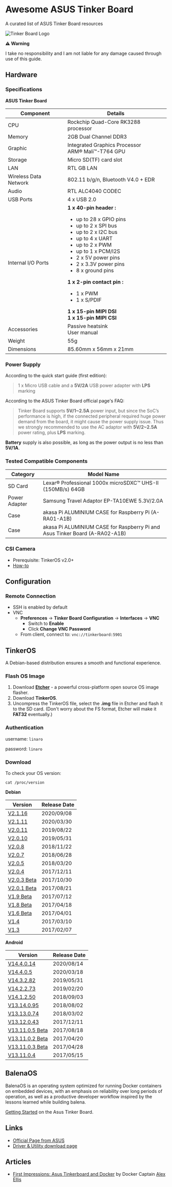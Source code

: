# Awesome ASUS Tinker Board
A curated list of ASUS Tinker Board resources

![Tinker Board Logo](https://github.com/thyrlian/awesome-asus-tinker-board/blob/master/resources/images/tinker_board_logo.png)

**⚠ Warning**

I take no responsibility and I am not liable for any damage caused through use of this guide.

## Hardware

### Specifications

**ASUS Tinker Board**

| Component | Details |
| --- | --- |
| CPU | Rockchip Quad-Core RK3288 processor |
| Memory | 2GB Dual Channel DDR3 |
| Graphic | Integrated Graphics Processor<br/>ARM® Mali™-T764 GPU |
| Storage | Micro SD(TF) card slot |
| LAN | RTL GB LAN |
| Wireless Data Network | 802.11 b/g/n, Bluetooth V4.0 + EDR |
| Audio | RTL ALC4040 CODEC |
| USB Ports | 4 x USB 2.0 |
| Internal I/O Ports | **1 x 40-pin header :**<br/><ul><li>up to 28 x GPIO pins</li><li>up to 2 x SPI bus</li><li>up to 2 x I2C bus</li><li>up to 4 x UART</li><li>up to 2 x PWM</li><li>up to 1 x PCM/I2S</li><li>2 x 5V power pins</li><li>2 x 3.3V power pins</li><li>8 x ground pins</li></ul>**1 x 2-pin contact pin :**<br/><ul><li>1 x PWM</li><li>1 x S/PDIF</li></ul>**1 x 15-pin MIPI DSI**<br/>**1 x 15-pin MIPI CSI** |
| Accessories | Passive heatsink<br />User manual |
| Weight | 55g |
| Dimensions | 85.60mm x 56mm x 21mm |

### Power Supply

According to the quick start guide (first edition):
> 1 x Micro USB cable and a **5V/2A** USB power adapter with **LPS** marking

According to the ASUS Tinker Board official page's FAQ:
> Tinker Board supports **5V/1~2.5A** power input, but since the SoC’s performance is high, if the connected
peripheral required huge power demand from the board, it might cause the power supply issue.
Thus we strongly recommended to use the AC adaptor with **5V/2~2.5A** power rating, plus **LPS** marking.

**Battery** supply is also possible, as long as the power output is no less than **5V/1A**.

### Tested Compatible Components

| Category | Model Name |
| --- | --- |
| SD Card | Lexar® Professional 1000x microSDXC™ UHS-II (150MB/s) 64GB |
| Power Adapter | Samsung Travel Adaptor EP-TA10EWE 5.3V/2.0A |
| Case | akasa Pi ALUMINIUM CASE for Raspberry Pi (A-RA01-A1B) |
| Case | akasa Pi ALUMINIUM CASE for Raspberry Pi and Asus Tinker Board (A-RA02-A1B) |

### CSI Camera

* Prerequisite: TinkerOS v2.0+
* [How-to](https://tinkerboarding.co.uk/wiki/index.php?title=CSI-camera)

## Configuration

### Remote Connection

* SSH is enabled by default
* VNC
  * **Preferences** -> **Tinker Board Configuration** -> **Interfaces** -> **VNC**
    * Switch to **Enable**
    * Click **Change VNC Password**
  * From client, connect to: `vnc://tinkerboard:5901`

## TinkerOS

A Debian-based distribution ensures a smooth and functional experience.

### Flash OS Image

1. Download [**Etcher**](https://etcher.io/) - a powerful cross-platform open source OS image flasher.
2. Download **TinkerOS**.
3. Uncompress the TinkerOS file, select the **.img** file in Etcher and flash it to the SD card.  (Don't worry about the FS format, Etcher will make it **FAT32** eventually.)

### Authentication

username: `linaro`

password: `linaro`

### Download

To check your OS version:
```shell
cat /proc/version
```

**Debian**

| Version | Release Date |
| --- | --- |
| [V2.1.16](https://dlcdnets.asus.com/pub/ASUS/mb/Embedded_IPC/TinkerBoard_S/Tinker_Board-Debian-Stretch-V2.1.16-20200813.zip) | 2020/09/08 |
| [V2.1.11](https://dlcdnets.asus.com/pub/ASUS/mb/Embedded_IPC/TinkerBoard_S/Tinker_Board-Debian-Stretch-V2.1.11-20200310.zip) | 2020/03/30 |
| [V2.0.11](https://dlcdnets.asus.com/pub/ASUS/mb/Linux/Tinker_Board_2GB/20190821-tinker-board-linaro-stretch-alip-v2.0.11.img.zip) | 2019/08/22 |
| [V2.0.10](https://dlcdnets.asus.com/pub/ASUS/mb/Linux/Tinker_Board_2GB/20190515-tinker-board-linaro-stretch-alip-v2.0.10.img.zip) | 2019/05/31 |
| [V2.0.8](https://dlcdnets.asus.com/pub/ASUS/mb/Linux/Tinker_Board_2GB/20181023-tinker-board-linaro-stretch-alip-v2.0.8.img.zip) | 2018/11/22 |
| [V2.0.7](http://dlcdnet.asus.com/pub/ASUS/mb/Embedded_IPC/TinkerBoard_S/20180622-tinker-board-linaro-stretch-alip-v2.0.7.img.zip) | 2018/06/28 |
| [V2.0.5](http://dlcdnet.asus.com/pub/ASUS/mb/Linux/TInker_Board/2GB/20180222-tinker-board-linaro-stretch-alip-v2.0.5.img.zip) | 2018/03/20 |
| [V2.0.4](http://dlcdnet.asus.com/pub/ASUS/mb/Linux/Tinker_Board_2GB/20171115-tinker-board-linaro-stretch-alip-v2.0.4.zip) | 2017/12/11 |
| [V2.0.3 Beta](http://dlcdnet.asus.com/pub/ASUS/mb/Linux/Tinker_Board_2GB/20170928-tinker-board-linaro-stretch-alip-v2.0.3.img.zip) | 2017/10/30 |
| [V2.0.1 Beta](http://dlcdnet.asus.com/pub/ASUS/mb/Linux/Tinker_Board_2GB/20170817-tinker-board-linaro-stretch-alip-v2.0.1.img.zip) | 2017/08/21 |
| [V1.9 Beta](http://dlcdnet.asus.com/pub/ASUS/mb/Linux/Tinker_Board_2GB/20170703-tinker-board-linaro-stretch-alip-v1.9.zip) | 2017/07/12 |
| [V1.8 Beta](http://dlcdnet.asus.com/pub/ASUS/mb/Linux/Tinker_Board_2GB/20170417-tinker-board-linaro-stretch-alip-v1.8.zip) | 2017/04/18 |
| [V1.6 Beta](http://dlcdnet.asus.com/pub/ASUS/mb/Linux/Tinker_Board_2GB/20170330-tinker-board-linaro-jessie-alip-v16.zip) | 2017/04/01 |
| [V1.4](http://dlcdnet.asus.com/pub/ASUS/mb/Linux/Tinker_Board_2GB/20170223-tinker-board-linaro-jessie-alip-v14.zip) | 2017/03/10 |
| [V1.3](http://dlcdnet.asus.com/pub/ASUS/mb/Linux/Tinker_Board_2GB/TinkerOS_Debian.zip) | 2017/02/07 |

**Android**

| Version | Release Date |
| --- | --- |
| [V14.4.0.14](https://dlcdnets.asus.com/pub/ASUS/mb/Embedded_IPC/TinkerBoard_S/Tinker_Board-AndroidN-V14.4.0.14-20200711.zip) | 2020/08/14 |
| [V14.4.0.5](https://dlcdnets.asus.com/pub/ASUS/mb/Embedded_IPC/Tinker_Edge_R/20191227-tinker-board-android-nougat-userdebug-v14.4.0.5.zip) | 2020/03/18 |
| [V14.3.2.82](https://dlcdnets.asus.com/pub/ASUS/mb/Linux/Tinker_Board_2GB/20190515-tinker-board-android-nougat-userdebug.zip) | 2019/05/31 |
| [V14.2.2.73](https://dlcdnets.asus.com/pub/ASUS/mb/Linux/Tinker_Board_S/20190103-tinker-board-android-nougat-userdebug.img.zip) | 2019/02/20 |
| [V14.1.2.50](https://dlcdnets.asus.com/pub/ASUS/mb/Linux/Tinker_Board_S/20180817-tinker-board-androidnougat-userdebug-v14.1.2.50.zip) | 2018/09/03 |
| [V13.14.0.95](http://dlcdnet.asus.com/pub/ASUS/mb/Linux/Tinker_Board_2GB/20180712-tinker-board-android-v13.14.0.95.img.zip) | 2018/08/02 |
| [V13.13.0.74](http://dlcdnet.asus.com/pub/ASUS/mb/Linux/Tinker_Board_2GB/20180206-tinker-board-android-v13.13.0.74.img.zip) | 2018/03/02 |
| [V13.12.0.43](http://dlcdnet.asus.com/pub/ASUS/mb/Linux/Tinker_Board_2GB/20171115-tinker-board-android-marshmallow-userdebug-v1312043.zip) | 2017/12/11 |
| [V13.11.0.5 Beta](http://dlcdnet.asus.com/pub/ASUS/mb/Linux/Tinker_Board_2GB/20170721tinkerboard-androidmarshmallow-userdebug-v131105.zip) | 2017/08/18 |
| [V13.11.0.2 Beta](http://dlcdnet.asus.com/pub/ASUS/mb/Linux/Tinker_Board_2GB/20170419-tinkerboard-android-marshmallow-userdebug131102.zip) | 2017/04/20 |
| [V13.11.0.3 Beta](http://dlcdnet.asus.com/pub/ASUS/mb/Linux/Tinker_Board_2GB/20170427-tinkerboardandroidmarshmallow-userdebug-v131103.zip) | 2017/04/28 |
| [V13.11.0.4](http://dlcdnet.asus.com/pub/ASUS/mb/Linux/Tinker_Board_2GB/20170511-tinker-board-android-marshmallow-userdebug-v131104.zip) | 2017/05/15 |

## BalenaOS

BalenaOS is an operating system optimized for running Docker containers on embedded devices, with an emphasis on reliability over long periods of operation, as well as a productive developer workflow inspired by the lessons learned while building balena.

[Getting Started](https://www.balena.io/os/docs/asus-tinker-board/getting-started/) on the Asus Tinker Board.

## Links

* [Official Page from ASUS](https://www.asus.com/Single-Board-Computer/Tinker-Board/)
* [Driver & Utility download page](https://www.asus.com/Motherboards-Components/Single-Board-Computer/All-series/Tinker-Board/HelpDesk_Download/)

## Articles

* [First Impressions: Asus Tinkerboard and Docker](https://blog.alexellis.io/first-impressions-asus-tinkerboard/) by Docker Captain [Alex Ellis](https://github.com/alexellis)
